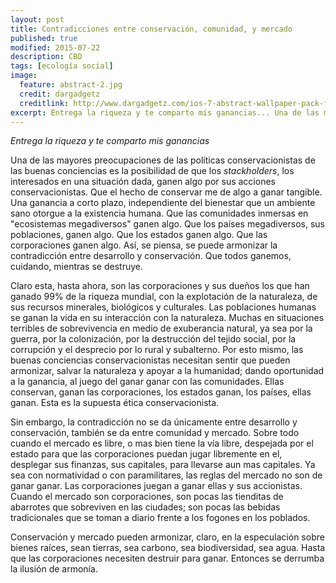 ```yaml
---
layout: post
title: Contradicciones entre conservación, comunidad, y mercado
published: true
modified: 2015-07-22
description: CBD
tags: [ecología social]
image:
  feature: abstract-2.jpg
  credit: dargadgetz
  creditlink: http://www.dargadgetz.com/ios-7-abstract-wallpaper-pack-for-iphone-5-and-ipod-touch-retina/
excerpt: Entrega la riqueza y te comparto mis ganancias... Una de las mayores preocupaciones de las políticas conservacionistas de las buenas conciencias es la posibilidad de que los stackholders, los interesados en una situación dada, ganen algo por sus acciones conservacionistas. Que el hecho de conservar me de algo a ganar tangible. Una ganancia a corto plazo, independiente del bienestar que un ambiente sano otorgue a la existencia humana. Que las comunidades inmersas en "ecosistemas megadiversos" ganen algo. Que los países megadiversos, sus poblaciones, ganen algo. Que los estados ganen algo. Que las corporaciones ganen algo. Así, se piensa, se puede armonizar la contradicción entre desarrollo y conservación. Que todos ganemos, cuidando, mientras se destruye.
---
```


*Entrega la riqueza y te comparto mis ganancias*

Una de las mayores preocupaciones de las políticas conservacionistas de las buenas conciencias es la posibilidad de que los *stackholders*, los interesados en una situación dada, ganen algo por sus acciones conservacionistas. Que el hecho de conservar me de algo a ganar tangible. Una ganancia a corto plazo, independiente del bienestar que un ambiente sano otorgue a la existencia humana. Que las comunidades inmersas en "ecosistemas megadiversos" ganen algo. Que los países megadiversos, sus poblaciones, ganen algo. Que los estados ganen algo. Que las corporaciones ganen algo. Así, se piensa, se puede armonizar la contradicción entre desarrollo y conservación. Que todos ganemos, cuidando, mientras se destruye.

Claro esta, hasta ahora, son las corporaciones y sus dueños los que han ganado 99% de la riqueza mundial, con la explotación de la naturaleza, de sus recursos minerales, biológicos y culturales. Las poblaciones humanas se ganan la vida en su interacción con la naturaleza. Muchas en situaciones terribles de sobrevivencia en medio de exuberancia natural, ya sea por la guerra, por la colonización, por la destrucción del tejido social, por la corrupción y el desprecio por lo rural y subalterno. Por esto mismo, las buenas conciencias conservacionistas necesitan sentir que pueden armonizar, salvar la naturaleza y apoyar a la humanidad; dando oportunidad a la ganancia, al juego del ganar ganar con las comunidades. Ellas conservan, ganan las corporaciones, los estados ganan, los países, ellas ganan. Esta es la supuesta ética conservacionista.

Sin embargo, la contradicción no se da únicamente entre desarrollo y conservación, también se da entre comunidad y mercado. Sobre todo cuando el mercado es libre, o mas bien tiene la vía libre, despejada por el estado para que las corporaciones puedan jugar libremente en el, desplegar sus finanzas, sus capitales, para llevarse aun mas capitales. Ya sea con normatividad o con paramilitares, las reglas del mercado no son de ganar ganar. Las corporaciones juegan a ganar ellas y sus accionistas. Cuando el mercado son corporaciones, son pocas las tienditas de abarrotes que sobreviven en las ciudades; son pocas las bebidas tradicionales que se toman a diario frente a los fogones en los poblados.

Conservación y mercado pueden armonizar, claro, en la especulación sobre bienes raíces, sean tierras, sea carbono, sea biodiversidad, sea agua. Hasta que las corporaciones necesiten destruir para ganar. Entonces se derrumba la ilusión de armonía.


